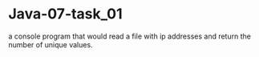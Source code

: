 # Java-07-task_01
a console program that would read a file with ip addresses and return the number of unique values.
